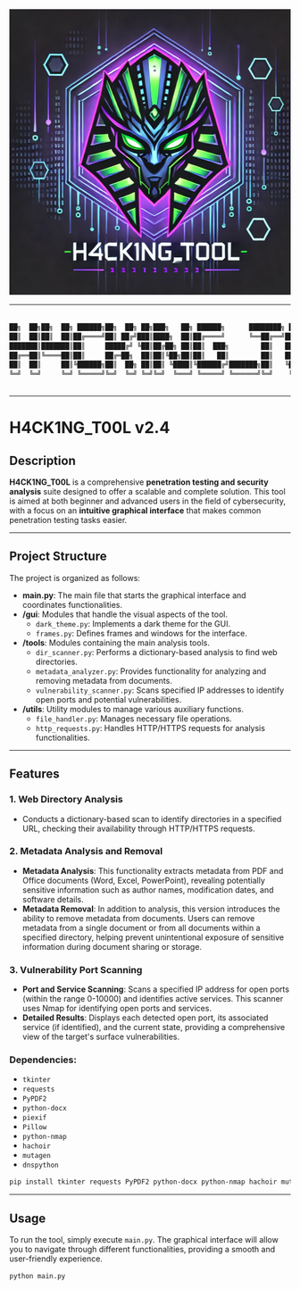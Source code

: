 <div align="center">
    <img src="https://github.com/ramsesware/ramsesware/blob/main/images/H4CK1NG_T00L_LOGO.png" 
        height=512
        weight=512
    />
</div>

---

```bash
                  
██╗  ██╗██╗  ██╗ ██████╗██╗  ██╗ ██╗███╗   ██╗ ██████╗      ████████╗ ██████╗  ██████╗ ██╗     
██║  ██║██║  ██║██╔════╝██║ ██╔╝███║████╗  ██║██╔════╝      ╚══██╔══╝██╔═████╗██╔═████╗██║     
███████║███████║██║     █████╔╝ ╚██║██╔██╗ ██║██║  ███╗        ██║   ██║██╔██║██║██╔██║██║     
██╔══██║╚════██║██║     ██╔═██╗  ██║██║╚██╗██║██║   ██║        ██║   ████╔╝██║████╔╝██║██║     
██║  ██║     ██║╚██████╗██║  ██╗ ██║██║ ╚████║╚██████╔╝███████╗██║   ╚██████╔╝╚██████╔╝███████╗
╚═╝  ╚═╝     ╚═╝ ╚═════╝╚═╝  ╚═╝ ╚═╝╚═╝  ╚═══╝ ╚═════╝ ╚══════╝╚═╝    ╚═════╝  ╚═════╝ ╚══════╝
                                                                                                                                                                                          
```

--- 

# H4CK1NG_T00L v2.4



## Description

**H4CK1NG_T00L** is a comprehensive **penetration testing and security analysis** suite designed to offer a scalable and complete solution. This tool is aimed at both beginner and advanced users in the field of cybersecurity, with a focus on an **intuitive graphical interface** that makes common penetration testing tasks easier.

--- 

## Project Structure

The project is organized as follows:

- **main.py**: The main file that starts the graphical interface and coordinates functionalities.
- **/gui**: Modules that handle the visual aspects of the tool.
  - `dark_theme.py`: Implements a dark theme for the GUI.
  - `frames.py`: Defines frames and windows for the interface.
- **/tools**: Modules containing the main analysis tools.
  - `dir_scanner.py`: Performs a dictionary-based analysis to find web directories.
  - `metadata_analyzer.py`: Provides functionality for analyzing and removing metadata from documents.
  - `vulnerability_scanner.py`: Scans specified IP addresses to identify open ports and potential vulnerabilities.
- **/utils**: Utility modules to manage various auxiliary functions.
  - `file_handler.py`: Manages necessary file operations.
  - `http_requests.py`: Handles HTTP/HTTPS requests for analysis functionalities.

--- 

## Features

### 1. Web Directory Analysis
- Conducts a dictionary-based scan to identify directories in a specified URL, checking their availability through HTTP/HTTPS requests.

### 2. Metadata Analysis and Removal
- **Metadata Analysis**: This functionality extracts metadata from PDF and Office documents (Word, Excel, PowerPoint), revealing potentially sensitive information such as author names, modification dates, and software details.
- **Metadata Removal**: In addition to analysis, this version introduces the ability to remove metadata from documents. Users can remove metadata from a single document or from all documents within a specified directory, helping prevent unintentional exposure of sensitive information during document sharing or storage.
  
### 3. Vulnerability Port Scanning
- **Port and Service Scanning**: Scans a specified IP address for open ports (within the range 0-10000) and identifies active services. This scanner uses Nmap for identifying open ports and services.
- **Detailed Results**: Displays each detected open port, its associated service (if identified), and the current state, providing a comprehensive view of the target's surface vulnerabilities.

### Dependencies:
- `tkinter`
- `requests`
- `PyPDF2`
- `python-docx`
- `piexif`
- `Pillow`
- `python-nmap`
- `hachoir`
- `mutagen`
- `dnspython`
```bash
pip install tkinter requests PyPDF2 python-docx python-nmap hachoir mutagen dnspython
```


--- 

## Usage

To run the tool, simply execute `main.py`. The graphical interface will allow you to navigate through different functionalities, providing a smooth and user-friendly experience.

```bash
python main.py

